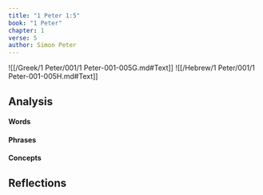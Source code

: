 ```yaml
---
title: "1 Peter 1:5"
book: "1 Peter"
chapter: 1
verse: 5
author: Simon Peter
---
```

![[/Greek/1 Peter/001/1 Peter-001-005G.md#Text]]
![[/Hebrew/1 Peter/001/1 Peter-001-005H.md#Text]]

## Analysis

#### Words

#### Phrases

#### Concepts

## Reflections
